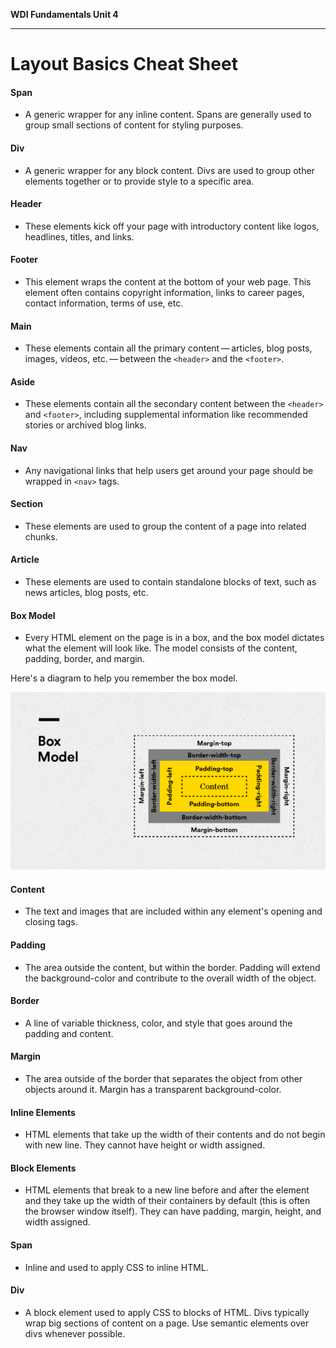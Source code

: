 **WDI Fundamentals Unit 4**

---

# Layout Basics Cheat Sheet

#### Span
* A generic wrapper for any inline content. Spans are generally used to group small sections of content for styling purposes.

#### Div
* A generic wrapper for any block content. Divs are used to group other elements together or to provide style to a specific area.

#### Header
* These elements kick off your page with introductory content like logos, headlines, titles, and links.

#### Footer
* This element wraps the content at the bottom of your web page. This element often contains copyright information, links to career pages, contact information, terms of use, etc.

#### Main
* These elements contain all the primary content — articles, blog posts, images, videos, etc. — between the `<header>` and the `<footer>`.

#### Aside
* These elements contain all the secondary content between the `<header>` and `<footer>`, including supplemental information like recommended stories or archived blog links.

#### Nav
* Any navigational links that help users get around your page should be wrapped in `<nav>` tags.

#### Section
* These elements are used to group the content of a page into related chunks.

#### Article
* These elements are used to contain standalone blocks of text, such as news articles, blog posts, etc.

#### Box Model
* Every HTML element on the page is in a box, and the box model dictates what the element will look like. The model consists of the content, padding, border, and margin.

Here's a diagram to help you remember the box model.

![](../assets/elkwebdesign/boxmodel.png)

#### Content
* The text and images that are included within any element's opening and closing tags.

#### Padding
* The area outside the content, but within the border. Padding will extend the background-color and contribute to the overall width of the object.

#### Border
* A line of variable thickness, color, and style that goes around the padding and content.

#### Margin
* The area outside of the border that separates the object from other objects around it. Margin has a transparent background-color.

#### Inline Elements
* HTML elements that take up the width of their contents and do not begin with new line. They cannot have height or width assigned.

#### Block Elements
* HTML elements that break to a new line before and after the element and they take up the width of their containers by default (this is often the browser window itself). They can have padding, margin, height, and width assigned.

#### Span
* Inline and used to apply CSS to inline HTML.

#### Div
* A block element used to apply CSS to blocks of HTML. Divs typically wrap big sections of content on a page. Use semantic elements over divs whenever possible.
